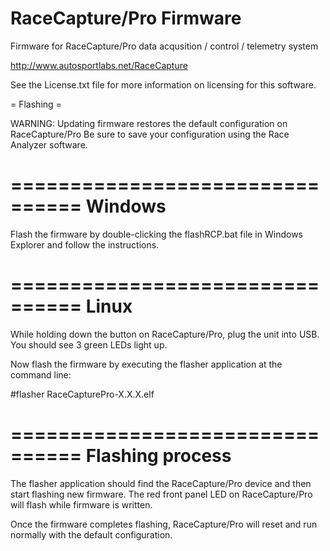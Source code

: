 RaceCapture/Pro Firmware
========================

Firmware for RaceCapture/Pro data acqusition / control / telemetry system

http://www.autosportlabs.net/RaceCapture

See the License.txt file for more information on licensing for this software.

= Flashing =

WARNING: Updating firmware restores the default configuration on RaceCapture/Pro
Be sure to save your configuration using the Race Analyzer software.

================================
Windows
================================

Flash the firmware by double-clicking the flashRCP.bat file in Windows Explorer and follow the instructions.

================================
Linux
================================
While holding down the button on RaceCapture/Pro, plug the unit into USB. You should see 3 green LEDs light up.

Now flash the firmware by executing the flasher application at the command line:

#flasher RaceCapturePro-X.X.X.elf

================================
Flashing process
================================
The flasher application should find the RaceCapture/Pro device and then start flashing new firmware. The red front panel LED on RaceCapture/Pro will flash while firmware is written.

Once the firmware completes flashing, RaceCapture/Pro will reset and run normally with the default configuration.
